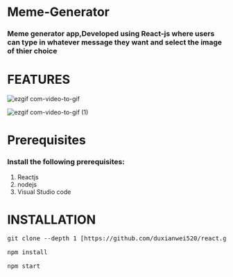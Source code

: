 <h1>Meme-Generator</h1>

<h3>Meme generator app,Developed using React-js where users can type in whatever message they want and select the image of thier choice</h3>

<h1>FEATURES</h1>

![ezgif com-video-to-gif](https://github.com/sahilmantri/Meme-Generator/assets/87997025/6beb09de-68dd-4896-a362-e41e72f1e7c4)



![ezgif com-video-to-gif (1)](https://github.com/sahilmantri/Meme-Generator/assets/87997025/308a28b0-491c-4427-88e2-6409b2085ecf)

<h1>Prerequisites</h1>

<h3>Install the following prerequisites:</h3>
<ol>
<li>Reactjs</li>
  <li>nodejs</li>
  <li>Visual Studio code</li>
</ol>

<h1>INSTALLATION</h1>

<pre>
git clone --depth 1 [https://github.com/duxianwei520/react.git ](https://github.com/sahilmantri/Meme-Generator) 

npm install 

npm start 
</pre>
